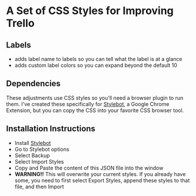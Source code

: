 # A Set of CSS Styles for Improving Trello

## Labels
* adds label name to labels so you can tell what the label is at a glance
* adds custom label colors so you can expand beyond the default 10

## Dependencies
These adjustments use CSS styles so you'll need a browser plugin to run them. I've created these specifically for [Stylebot](https://chrome.google.com/webstore/detail/stylebot/oiaejidbmkiecgbjeifoejpgmdaleoha), a Google Chrome Extension, but you can copy the CSS into your favorite CSS browser tool.

## Installation Instructions
* Install [Stylebot](https://chrome.google.com/webstore/detail/stylebot/oiaejidbmkiecgbjeifoejpgmdaleoha)
* Go to Stylebot options
* Select Backup
* Select Import Styles
* Copy and Paste the content of this JSON file into the window
* **WARNING!!** This will overwrite your current styles. If you already have some, you need to first select Export Styles, append these styles to that file, and then Import